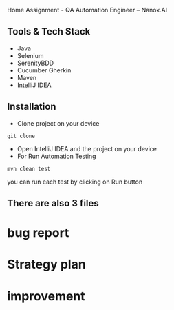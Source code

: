 Home Assignment - QA Automation Engineer – Nanox.AI

## Tools & Tech Stack
- Java 
- Selenium
- SerenityBDD
- Cucumber Gherkin
- Maven
- IntelliJ IDEA

## Installation
- Clone project on your device
```
git clone 
```
- Open IntelliJ IDEA and the project on your device
- For Run Automation Testing
```
mvn clean test
```
you can run each test by clicking on Run button 


## There are also 3 files 
# bug report 
# Strategy plan
# improvement